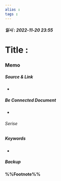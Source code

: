 ```yaml
---
alias : 
tags : 
---
```


##### 일시 : 2022-11-20 23:55

# Title : 

### Memo


##### Source & Link
- 

##### Be Connected Document
- 

###### Serise


##### Keywords
- 

##### Backup


#### %%Footnote%%

[^1]: 